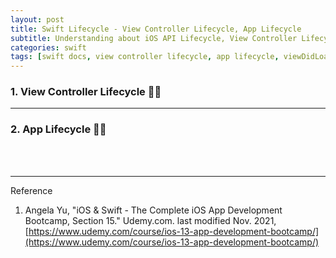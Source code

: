 ```yaml
---
layout: post
title: Swift Lifecycle - View Controller Lifecycle, App Lifecycle
subtitle: Understanding about iOS API Lifecycle, View Controller Lifecycle and App Lifecycle 
categories: swift
tags: [swift docs, view controller lifecycle, app lifecycle, viewDidLoad, ]
---
```


### 1. View Controller Lifecycle 👩‍💻

---

### 2. App Lifecycle 👩‍💻



<br><br>

---
Reference

1. Angela Yu, "iOS & Swift - The Complete iOS App Development Bootcamp, Section 15." Udemy.com. last modified Nov. 2021, [https://www.udemy.com/course/ios-13-app-development-bootcamp/](https://www.udemy.com/course/ios-13-app-development-bootcamp/)


